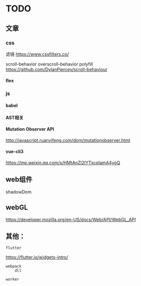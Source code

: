 # TODO


## 文章

### css 

滤镜 https://www.cssfilters.co/

scroll-behavior
overscroll-behavior
polyfill https://github.com/DylanPiercey/scroll-behaviour

#### flex 


### js

#### babel

#### AST相关

#### Mutation Observer API
http://javascript.ruanyifeng.com/dom/mutationobserver.html


#### vue-cli3
https://mp.weixin.qq.com/s/HMtAnZl2IYTxcqIamA4yoQ


## web组件
shadowDom

## webGL
https://developer.mozilla.org/en-US/docs/Web/API/WebGL_API


## 其他：
	flutter 
https://flutter.io/widgets-intro/

	webpack
		dll

	worker

